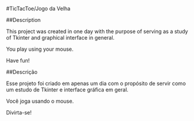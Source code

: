 #TicTacToe/Jogo da Velha

##Description

This project was created in one day with the purpose of serving as a study of Tkinter and graphical interface in general.

You play using your mouse.

Have fun!

##Descrição

Esse projeto foi criado em apenas um dia com o propósito de servir como um estudo de Tkinter e interface gráfica em geral.

Você joga usando o mouse.

Divirta-se!
